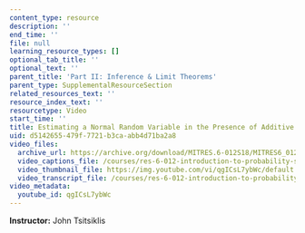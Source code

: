 ```yaml
---
content_type: resource
description: ''
end_time: ''
file: null
learning_resource_types: []
optional_tab_title: ''
optional_text: ''
parent_title: 'Part II: Inference & Limit Theorems'
parent_type: SupplementalResourceSection
related_resources_text: ''
resource_index_text: ''
resourcetype: Video
start_time: ''
title: Estimating a Normal Random Variable in the Presence of Additive Noise
uid: d5142655-479f-7721-b3ca-abb4d71ba2a8
video_files:
  archive_url: https://archive.org/download/MITRES.6-012S18/MITRES6_012S18_L15-03_300k.mp4
  video_captions_file: /courses/res-6-012-introduction-to-probability-spring-2018/b6079fc40a9c595a89c7b9820e824b68_qgICsL7ybWc.vtt
  video_thumbnail_file: https://img.youtube.com/vi/qgICsL7ybWc/default.jpg
  video_transcript_file: /courses/res-6-012-introduction-to-probability-spring-2018/d236fd5cd1b913c3d456106ad772e670_qgICsL7ybWc.pdf
video_metadata:
  youtube_id: qgICsL7ybWc
---
```


**Instructor:** John Tsitsiklis